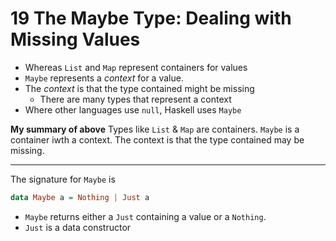 # 19 The Maybe Type: Dealing with Missing Values

- Whereas `List` and `Map` represent containers for values
- `Maybe` represents a *context* for a value.
- The *context* is that the type contained might be missing
	- There are many types that represent a context
- Where other languages use `null`, Haskell uses `Maybe`

**My summary of above**
Types like `List` & `Map` are containers. `Maybe` is a container iwth a context. The context is that the type contained may be missing.

---

The signature for `Maybe` is
```haskell
data Maybe a = Nothing | Just a
```

- `Maybe` returns either a `Just` containing a value or a `Nothing`.
- `Just` is a data constructor





